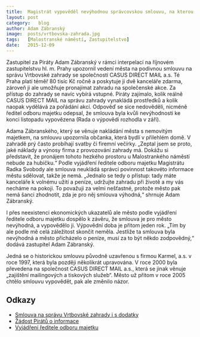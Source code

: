 ```yaml
---
title:	Magistrát vypověděl nevýhodnou správcovskou smlouvu, na kterou se ptali Piráti
layout:	post
category:	blog
author:	Adam Zábranský
image:	posts/vrtbovska-zahrada.jpg
tags:	[Malostranské náměstí, Zastupitelstvo]
date:	2015-12-09
---
```


Zastupitel za Piráty Adam Zábranský v rámci interpelací na říjnovém zastupitelstvu hl. m. Prahy upozornil vedení města na podivnou smlouvu na správu Vrtbovské zahrady se společností CASUS DIRECT MAIL a.s. Té Praha platí téměř 80 tisíc Kč ročně a poskytuje ji dvě kanceláře zdarma, zároveň ji ale umožňuje pronajímat zahradu na společenské akce. Za přístup do zahrady se navíc vybírá vstupné. Piráty zajímalo, kolik reálně CASUS DIRECT MAIL na správu zahrady vynakládá prostředků a kolik naopak vydělává za pořádání akcí. Odpověď se sice nedověděli, nicméně ředitel odboru majetku odepsal, že smlouva byla kvůli nevýhodnosti ke konci listopadu vypovězena (Rada o výpovědi rozhodla v září).

Adama Zábranského, který se věnuje nakládání města s nemovitým majetkem, na smlouvu upozornila občanka, která bydlí v přilehlém domě. V zahradě prý často probíhají svatby či firemní večírky. „Zeptal jsem se proto, jaké náklady a výnosy firma z provozování zahrady má. Dokážu si představit, že pronájem tohoto hezkého prostoru u Malostrankého náměstí nebude za hubičku.“ Podle vyjádření ředitele odboru majetku Magistrátu Radka Svobody ale smlouva neukládá správci povinnost takovéto informace městu sdělovat, takže je nemá. „Jednalo se tedy o přístup: tady máte kanceláře k volnému užití a peníze, udržujte zahradu při životě a my vás necháme na pokoji. To považuji za velmi nešťastné, protože město pak nemá šanci zhodnotit, zda je pro něj smlouva výhodná,“ shrnuje Adam Zábranský.

I přes neexistenci ekonomických ukazatelů ale město podle vyjádření ředitele odboru majetku dospělo k závěru, že smlouva je pro město nevýhodná, a vypovědělo ji. Výpovědní doba je přitom jeden rok. „Tím by ale podle mě celá záležitost skončit neměla. Jestliže ta smlouva byla nevýhodná a město přicházelo o peníze, musí za to být někdo zodpovědný,“ dodává zastupitel Adam Zábranský.

Jedná se o historickou smlouvu původně uzavřenou s firmou Karmel, a.s. v roce 1997, která byla později několikrát upravována. V roce 2000 byla převedena na společnost CASUS DIRECT MAIL a.s., která se jinak věnuje „zajištění mailingových a tiskových služeb“. Město už přitom v roce 2005 chtělo smlouvu vypovědět, pak ale změnilo názor.

Odkazy
------------------------
- [Smlouva na správu Vrtbovské zahrady i s dodatky](https://github.com/pirati-cz/KlubPraha/tree/master/spisy/2015/230-vrtbovska-zahrada-vynosy/0-smlouvy)
- [Žádost Pirátů o informace](https://github.com/pirati-cz/KlubPraha/blob/master/spisy/2015/230-vrtbovska-zahrada-vynosy/1-zadost/main.pdf)
- [Vyjádření ředitele odboru majetku](https://github.com/pirati-cz/KlubPraha/blob/master/spisy/2015/230-vrtbovska-zahrada-vynosy/2-odpoved/odpoved.pdf)


